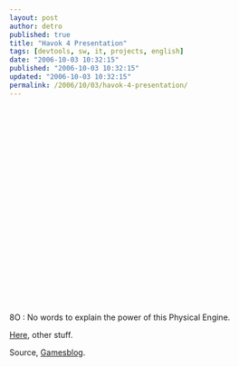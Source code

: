 ```yaml
---
layout: post
author: detro
published: true
title: "Havok 4 Presentation"
tags: [devtools, sw, it, projects, english]
date: "2006-10-03 10:32:15"
published: "2006-10-03 10:32:15"
updated: "2006-10-03 10:32:15"
permalink: /2006/10/03/havok-4-presentation/
---
```


<object width="425" height="350"><param name="movie" value="http://www.youtube.com/v/wWjSJ0PHqf8"></param><param name="wmode" value="transparent"></param><embed src="http://www.youtube.com/v/wWjSJ0PHqf8" type="application/x-shockwave-flash" wmode="transparent" width="425" height="350"></embed></object>

8O : No words to explain the power of this Physical Engine.

<a href="http://ps3.qj.net/Showing-off-Havok-4-0-Physics-Engine-for-the-PS3/pg/49/aid/64305">Here</a>, other stuff.

Source, <a href="http://www.gamesblog.it/post/2069/havok-4-il-video">Gamesblog</a>.
